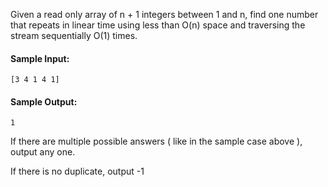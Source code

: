 Given a read only array of n + 1 integers between 1 and n, find one number that repeats in linear time using less than O(n) space and traversing the stream sequentially O(1) times.

#### Sample Input:

````
[3 4 1 4 1]
````
#### Sample Output:
````
1
````
If there are multiple possible answers ( like in the sample case above ), output any one.

If there is no duplicate, output -1
